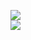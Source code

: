 [![](https://img.shields.io/badge/Made%20With-Github%20Spray-lightgrey.svg?style=for-the-badge&logo=github)](https://github.com/Annihil/github-spray#14146)  
[![](https://i.imgur.com/2DrTn0Z.gif)](https://github.com/Annihil/github-spray)